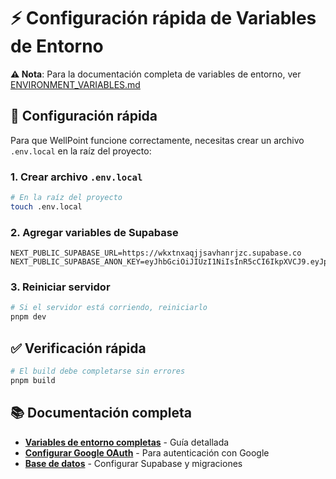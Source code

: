 # ⚡ Configuración rápida de Variables de Entorno

**⚠️ Nota**: Para la documentación completa de variables de entorno, ver [ENVIRONMENT_VARIABLES.md](./ENVIRONMENT_VARIABLES.md)

## 🚀 Configuración rápida

Para que WellPoint funcione correctamente, necesitas crear un archivo `.env.local` en la raíz del proyecto:

### 1. Crear archivo `.env.local`

```bash
# En la raíz del proyecto
touch .env.local
```

### 2. Agregar variables de Supabase

```env
NEXT_PUBLIC_SUPABASE_URL=https://wkxtnxaqjjsavhanrjzc.supabase.co
NEXT_PUBLIC_SUPABASE_ANON_KEY=eyJhbGciOiJIUzI1NiIsInR5cCI6IkpXVCJ9.eyJpc3MiOiJzdXBhYmFzZSIsInJlZiI6IndreHRueGFxampzYXZoYW5yanpjIiwicm9sZSI6ImFub24iLCJpYXQiOjE3NTYwNjg3NjIsImV4cCI6MjA3MTY0NDc2Mn0.wbd4cupJhRgrgJYnFHtcxeWaMl5wIpNFNIxW8urAj6k
```

### 3. Reiniciar servidor

```bash
# Si el servidor está corriendo, reiniciarlo
pnpm dev
```

## ✅ Verificación rápida

```bash
# El build debe completarse sin errores
pnpm build
```

## 📚 Documentación completa

- **[Variables de entorno completas](./ENVIRONMENT_VARIABLES.md)** - Guía detallada
- **[Configurar Google OAuth](../auth/GOOGLE_AUTH_SETUP.md)** - Para autenticación con Google
- **[Base de datos](../database/README.md)** - Configurar Supabase y migraciones

